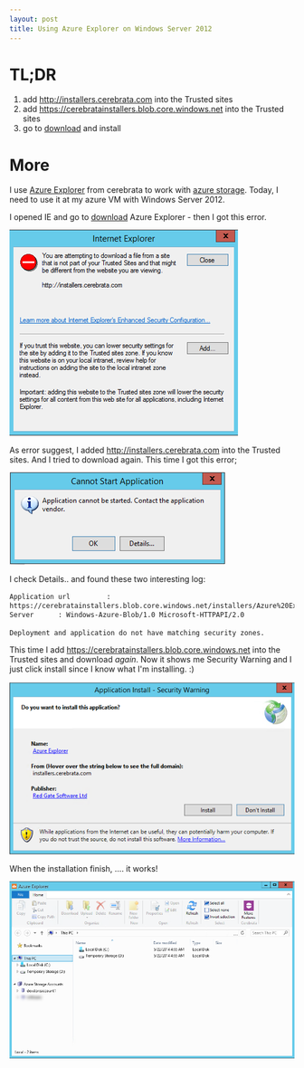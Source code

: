 ```yaml
---
layout: post
title: Using Azure Explorer on Windows Server 2012
---
```


# TL;DR

1. add <http://installers.cerebrata.com> into the Trusted sites
2. add <https://cerebratainstallers.blob.core.windows.net> into the Trusted sites
3. go to [download][] and install


# More

I use [Azure Explorer][] from cerebrata to work with [azure storage][storage]. Today, I need to use it at my azure VM with Windows Server 2012. 

I opened IE and go to [download][] Azure Explorer - then I got this error.

![error 1](https://raw.githubusercontent.com/jittuu/jittuu.github.com/master/images/azure-explorer-1.png)


As error suggest, I added <http://installers.cerebrata.com> into the Trusted sites. And I tried to download again. This time I got this error;

![error 2](https://raw.githubusercontent.com/jittuu/jittuu.github.com/master/images/azure-explorer-2.png)


I check Details.. and found these two interesting log:

```
Application url			: https://cerebratainstallers.blob.core.windows.net/installers/Azure%20Explorer/production/1.0.0.529/Cerebrata.AzureExplorer.UI.exe.manifest
Server		: Windows-Azure-Blob/1.0 Microsoft-HTTPAPI/2.0

Deployment and application do not have matching security zones.
```

This time I add <https://cerebratainstallers.blob.core.windows.net> into the Trusted sites and download _again_. Now it shows me Security Warning and I just click install since I know what I'm installing. :)

![security warning](https://raw.githubusercontent.com/jittuu/jittuu.github.com/master/images/azure-explorer-3.png)


When the installation finish, .... it works!

![working](https://raw.githubusercontent.com/jittuu/jittuu.github.com/master/images/azure-explorer-4.png)


[Azure Explorer]: http://www.cerebrata.com/products/azure-explorer/introduction
[storage]: http://azure.microsoft.com/en-us/services/storage/
[download]: http://www.cerebrata.com/download/azure-explorer
